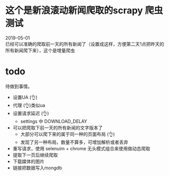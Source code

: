 # 这个是新浪滚动新闻爬取的scrapy 爬虫测试
2019-05-01  
已经可以准确的爬取前一天的所有新闻了（设置成这样，方便第二天1点把昨天的所有新闻爬下来），这个是增量爬虫



# todo
待做到事情。
+ 设置UA  (👌)
+ 代理 (👌)类似ua  
+ 设置请求延迟 (👌)  
    + settings 中 DOWNLOAD_DELAY  
+ 可以把爬取下前一天的所有新闻的文字版本了  
    + 大部分可以爬下来的属于同一种的页面布局  (👌)
    + 发现了另一种布局，数量不算多，可增加解析或者丢弃 
+ 重写请求，使用 selenuim + chrome 无头模式组合来使用做动态爬取
+ 提取下一页后继续爬取
+ 下载媒体的图片
+ 链接把数据写入mongdb
